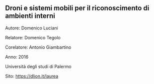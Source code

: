 ## Droni e sistemi mobili per il riconoscimento di ambienti interni

Autore: Domenico Luciani

Relatore: Domenico Tegolo

Corelatore: Antonio Giambartino

Anno: 2016

Università degli studi di Palermo

Sito: https://dlion.it/laurea
